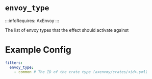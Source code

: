 # `envoy_type`
:::infoRequires:
AxEnvoy
:::

The list of envoy types that the effect should activate against
# Example Config
```yaml
filters:
  envoy_type:
    - common # The ID of the crate type (axenvoy/crates/<id>.yml)
```
